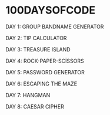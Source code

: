 # 100DAYSOFCODE

DAY 1: GROUP BANDNAME GENERATOR

DAY 2: TIP CALCULATOR

DAY 3: TREASURE ISLAND

DAY 4: ROCK-PAPER-SCİSSORS

DAY 5: PASSWORD GENERATOR

DAY 6: ESCAPING THE MAZE 

DAY 7: HANGMAN 

DAY 8: CAESAR CIPHER
